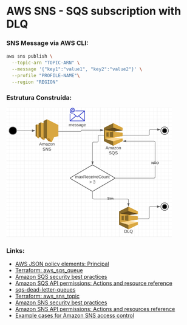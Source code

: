 # AWS SNS - SQS subscription with DLQ

### SNS Message via AWS CLI:
``` bash
aws sns publish \
  --topic-arn "TOPIC-ARN" \
  --message '{"key1":"value1", "key2":"value2"}' \
  --profile "PROFILE-NAME"\
  --region "REGION"
```

### Estrutura Construída:
![Untitled](estrutura.png)


### Links:
- [AWS JSON policy elements: Principal](https://docs.aws.amazon.com/IAM/latest/UserGuide/reference_policies_elements_principal.html)
- [Terraform: aws_sqs_queue](https://registry.terraform.io/providers/hashicorp/aws/latest/docs/resources/sqs_queue)
- [Amazon SQS security best practices](https://docs.aws.amazon.com/AWSSimpleQueueService/latest/SQSDeveloperGuide/sqs-security-best-practices.html)
- [Amazon SQS API permissions: Actions and resource reference](https://docs.aws.amazon.com/AWSSimpleQueueService/latest/SQSDeveloperGuide/sqs-api-permissions-reference.html)
- [sqs-dead-letter-queues](https://docs.aws.amazon.com/AWSSimpleQueueService/latest/SQSDeveloperGuide/sqs-dead-letter-queues.html)
- [Terraform: aws_sns_topic](https://registry.terraform.io/providers/hashicorp/aws/latest/docs/resources/sns_topic)
- [Amazon SNS security best practices](https://docs.aws.amazon.com/sns/latest/dg/sns-security-best-practices.html)
- [Amazon SNS API permissions: Actions and resources reference](https://docs.aws.amazon.com/sns/latest/dg/sns-access-policy-language-api-permissions-reference.html)
- [Example cases for Amazon SNS access control](https://docs.aws.amazon.com/sns/latest/dg/sns-access-policy-use-cases.html)